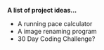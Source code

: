 <strong>A list of project ideas...</strong>

<ul>
<li>A running pace calculator</li>
<li>A image renaming program</li>
<li>30 Day Coding Challenge?</li>
</ul>
